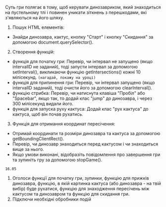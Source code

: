 <!-- Завдання -->
Суть гри полягає в тому, щоб керувати динозавриком, який знаходиться на пустельному тлі і повинен уникати зіткнень з перешкодами, які з'являються на його шляху.
<!-- Реалізація: -->
1. Пошук HTML елементів:

* Знайди динозавра, кактус, кнопку "Старт" і кнопку "Скидання" за допомогою document.querySelector().
2. Створення функцій:

* функція для початку гри: Перевір, чи інтервал не запущено (якщо intervalID не заданий), тоді запусти інтервал за допомогою setInterval(), викликаючи функцію getIntersections() кожні 10 мілісекунд. `(нагадай, покажу на уроці)`
* функція для припинення гри: Перевір, чи інтервал запущено (якщо intervalID заданий), тоді очисти його за допомогою clearInterval().
* функцію стрибка: Перевір, чи натиснута клавіша "Пробіл" або "Spacebar", якщо так, то додай клас "jump" до динозавра, і через 300 мілісекунд видали його.
* функція для запуска руху кактуса: Додай клас "рух кактуса" до кактуса, щоб він почав рухатись.
3. Функція для отримання координат пересічення:

* Отримай координати та розміри динозавра та кактуса за допомогою getBoundingClientRect().
* Перевір, чи динозавр знаходиться перед кактусом і чи знаходиться вище за нього.
* Якщо умови виконані, відобразіть повідомлення про завершення гри та зупиніть гру за допомогою stopGame().


`16.05`
1. Оголоси функції для  початку гри, зупинки, функцію для прижків динозавра, функцію, в якій картинка кактуса (або динозавра - на твій вибір) буде рухатися, функцію для знаходження пересічень між кактусом та динозавром та функцію для скидання гри. 
2. Підключи необхідні обробники подій
